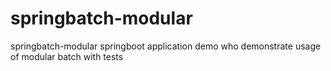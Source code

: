 # springbatch-modular

springbatch-modular springboot application demo who demonstrate usage of modular batch with tests

